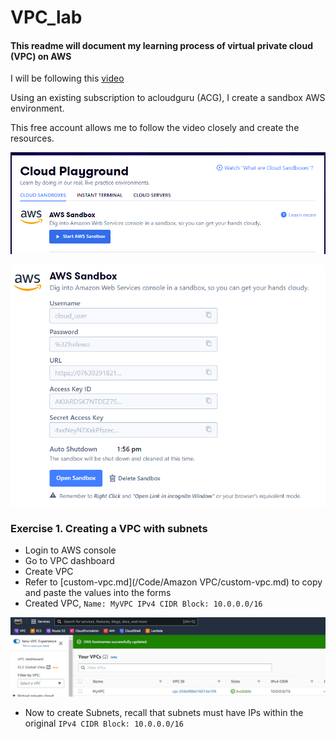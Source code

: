 # VPC_lab  
#### This readme will document my learning process of virtual private cloud (VPC) on AWS  

I will be following this [video](https://www.youtube.com/watch?v=g2JOHLHh4rI)  

<!-- ![alttext](/images/filename) -->

Using an existing subscription to acloudguru (ACG), I create a sandbox AWS environment.  
  
This free account allows me to follow the video closely and create the resources.  

![](/images/acg_aws.png)

![](/images/aws_credentials.png)

###  Exercise 1. Creating a VPC with subnets  



- Login to AWS console  
- Go to VPC dashboard  
- Create VPC  
- Refer to [custom-vpc.md](/Code/Amazon VPC/custom-vpc.md) to copy and paste the values into the forms  
- Created VPC, `Name: MyVPC IPv4 CIDR Block: 10.0.0.0/16`  

![](/images/vpc_cidr.png)

- Now to create Subnets, recall that subnets must have IPs within the original `IPv4 CIDR Block: 10.0.0.0/16`  

